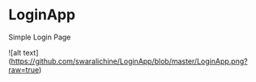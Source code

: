 # LoginApp
Simple Login Page

![alt text] (https://github.com/swaralichine/LoginApp/blob/master/LoginApp.png?raw=true)
